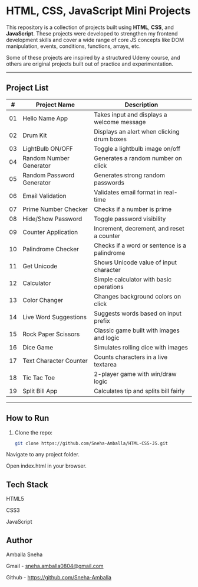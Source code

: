 #  HTML, CSS, JavaScript Mini Projects

This repository is a collection of projects built using **HTML**, **CSS**, and **JavaScript**. These projects were developed to strengthen my frontend development skills and cover a wide range of core JS concepts like DOM manipulation, events, conditions, functions, arrays, etc.

Some of these projects are inspired by a structured Udemy course, and others are original projects built out of practice and experimentation.

---

##  Project List

| #  | Project Name                   | Description                                     |
|----|--------------------------------|-------------------------------------------------|
| 01 | Hello Name App                 | Takes input and displays a welcome message      |
| 02 | Drum Kit                       | Displays an alert when clicking drum boxes      |
| 03 | LightBulb ON/OFF               | Toggle a lightbulb image on/off                 |
| 04 | Random Number Generator        | Generates a random number on click              |
| 05 | Random Password Generator      | Generates strong random passwords               |
| 06 | Email Validation               | Validates email format in real-time             |
| 07 | Prime Number Checker           | Checks if a number is prime                     |
| 08 | Hide/Show Password             | Toggle password visibility                      |
| 09 | Counter Application            | Increment, decrement, and reset a counter       |
| 10 | Palindrome Checker             | Checks if a word or sentence is a palindrome    |
| 11 | Get Unicode                    | Shows Unicode value of input character          |
| 12 | Calculator                     | Simple calculator with basic operations         |
| 13 | Color Changer                  | Changes background colors on click              |
| 14 | Live Word Suggestions          | Suggests words based on input prefix            |
| 15 | Rock Paper Scissors            | Classic game built with images and logic        |
| 16 | Dice Game                      | Simulates rolling dice with images              |
| 17 | Text Character Counter         | Counts characters in a live textarea            |
| 18 | Tic Tac Toe                    | 2-player game with win/draw logic               |
| 19 | Split Bill App                 | Calculates tip and splits bill fairly           |

---

##  How to Run

1. Clone the repo:
   ```bash
   git clone https://github.com/Sneha-Amballa/HTML-CSS-JS.git
Navigate to any project folder.

Open index.html in your browser.

## Tech Stack
HTML5

CSS3

JavaScript

## Author 
Amballa Sneha

Gmail - sneha.amballa0804@gmail.com

Github - https://github.com/Sneha-Amballa
